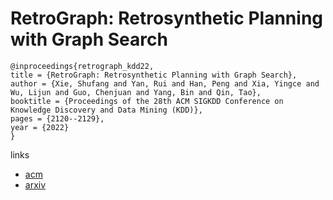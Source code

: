 # RetroGraph: Retrosynthetic Planning with Graph Search

```
@inproceedings{retrograph_kdd22,
title = {RetroGraph: Retrosynthetic Planning with Graph Search},
author = {Xie, Shufang and Yan, Rui and Han, Peng and Xia, Yingce and Wu, Lijun and Guo, Chenjuan and Yang, Bin and Qin, Tao},
booktitle = {Proceedings of the 28th ACM SIGKDD Conference on Knowledge Discovery and Data Mining (KDD)},
pages = {2120--2129},
year = {2022}
}
```

links
- [acm](https://dl.acm.org/doi/10.1145/3534678.3539446)
- [arxiv](https://arxiv.org/abs/2206.11477)

